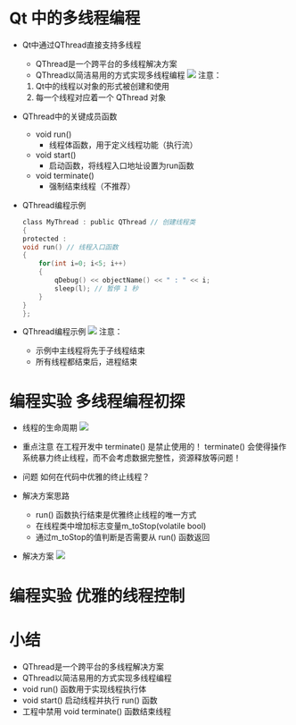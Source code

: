 # Qt 中的多线程编程
- Qt中通过QThread直接支持多线程
    - QThread是一个跨平台的多线程解决方案
    - QThread以简洁易用的方式实现多线程编程
    ![](_v_images_/.png)
    注意：
    1. Qt中的线程以对象的形式被创建和使用
    2. 每一个线程对应着一个 QThread 对象

- QThread中的关键成员函数
    - void run()
        - 线程体函数，用于定义线程功能（执行流）
    - void start()
        - 启动函数，将线程入口地址设置为run函数
    - void terminate()
        - 强制结束线程（不推荐）

- QThread编程示例
    ```c
    class MyThread : public QThread // 创建线程类
    {
    protected :
    void run() // 线程入口函数
    {
        for(int i=0; i<5; i++)
        {
            qDebug() << objectName() << " : " << i;
            sleep(l); // 暂停 1 秒
        }
    }
    };
    ```

- QThread编程示例
    ![](_v_images_/.png)
    注意：
    - 示例中主线程将先于子线程结束
    - 所有线程都结束后，进程结束

# 编程实验 多线程编程初探

- 线程的生命周期
    ![](_v_images_/.png)

- 重点注意
    在工程开发中 terminate() 是禁止使用的！ terminate() 会使得操作系统暴力终止线程，而不会考虑数据完整性，资源释放等问题！

- 问题
    如何在代码中优雅的终止线程？

- 解决方案思路
    - run() 函数执行结束是优雅终止线程的唯一方式
    - 在线程类中增加标志变量m_toStop(volatile bool)
    - 通过m_toStop的值判断是否需要从 run() 函数返回

- 解决方案
    ![](_v_images_/.png)

# 编程实验 优雅的线程控制

# 小结
-  QThread是一个跨平台的多线程解决方案
-  QThread以简洁易用的方式实现多线程编程
-  void run() 函数用于实现线程执行体
-  void start() 启动线程并执行 run() 函数
- 工程中禁用 void terminate() 函数结束线程
